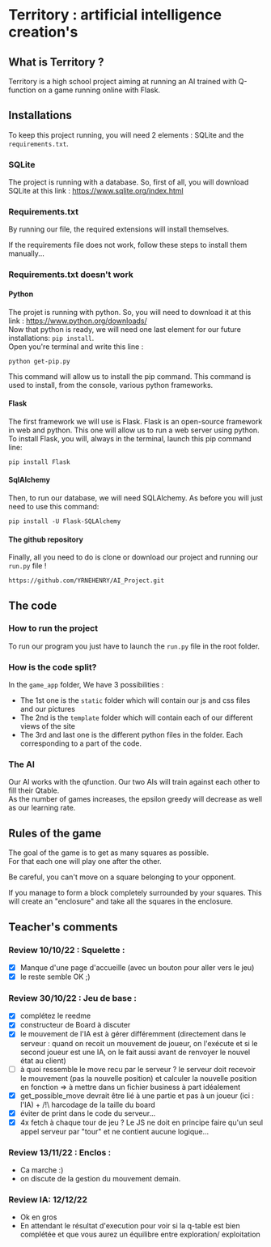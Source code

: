 # Territory : artificial intelligence creation's

## What is Territory ?
Territory is a high school project aiming at running an AI trained with Q-function on a game running online with Flask.

## Installations
To keep this project running, you will need 2 elements : SQLite and the `requirements.txt`.

### SQLite
The project is running with a database. So, first of all, you will download SQLite at this link : https://www.sqlite.org/index.html

### Requirements.txt
By running our file, the required extensions will install themselves.

If the requirements file does not work, follow these steps to install them manually...

### Requirements.txt doesn't work
#### Python
The projet is running with python. So, you will need to download it at this link : https://www.python.org/downloads/
<br>Now that python is ready, we will need one last element for our future installations: `pip install`.
<br>Open you're terminal and write this line :

    python get-pip.py    
This command will allow us to install the pip command. This command is used to install, from the console, various python frameworks.

#### Flask
The first framework we will use is Flask. Flask is an open-source framework in web and python. This one will allow us to run a web server using python.
<br>To install Flask, you will, always in the terminal, launch this pip command line:

    pip install Flask
#### SqlAlchemy
Then, to run our database, we will need SQLAlchemy. As before you will just need to use this command:

    pip install -U Flask-SQLAlchemy
#### The github repository
Finally, all you need to do is clone or download our project and running our `run.py` file !


    https://github.com/YRNEHENRY/AI_Project.git

## The code

### How to run the project
To run our program you just have to launch the `run.py` file in the root folder.

### How is the code split?
In the `game_app` folder, We have 3 possibilities :
- The 1st one is the `static` folder which will contain our js and css files and our pictures
- The 2nd is the `template` folder which will contain each of our different views of the site
- The 3rd and last one is the different python files in the folder. Each corresponding to a part of the code.

### The AI
Our AI works with the qfunction. Our two AIs will train against each other to fill their Qtable.
<br>As the number of games increases, the epsilon greedy will decrease as well as our learning rate.

## Rules of the game
The goal of the game is to get as many squares as possible.
<br>For that each one will play one after the other.

Be careful, you can't move on a square belonging to your opponent.

If you manage to form a block completely surrounded by your squares. This will create an "enclosure" and take all the squares in the enclosure.

## Teacher's comments
### Review 10/10/22 : Squelette :
- [x] Manque d'une page d'accueille (avec un bouton pour aller vers le jeu)
- [x] le reste semble OK ;)

### Review 30/10/22 : Jeu de base :
- [x] complétez le reedme
- [x] constructeur de Board à discuter
- [x] le mouvement de l'IA est à gérer différemment (directement dans le serveur : quand on recoit un mouvement de joueur, on l'exécute et si le second joueur est une IA, on le fait aussi avant de renvoyer le nouvel état au client)
- [ ] à quoi ressemble le move recu par le serveur ? le serveur doit recevoir le mouvement (pas la nouvelle position) et calculer la nouvelle position en fonction => à mettre dans un fichier business à part idéalement
- [x] get_possible_move devrait être lié à une partie et pas à un joueur (ici : l'IA) + /!\ harcodage de la taille du board
- [x] éviter de print dans le code du serveur... 
- [x] 4x fetch à chaque tour de jeu ? Le JS ne doit en principe faire qu'un seul appel serveur par "tour" et ne contient aucune logique...

### Review 13/11/22 : Enclos :
- Ca marche :)
- on discute de la gestion du mouvement demain.


### Review IA: 12/12/22
 - Ok en gros 
 - En attendant le résultat d'execution pour voir si la q-table est bien complétée et que vous aurez un équilibre entre exploration/ exploitation

